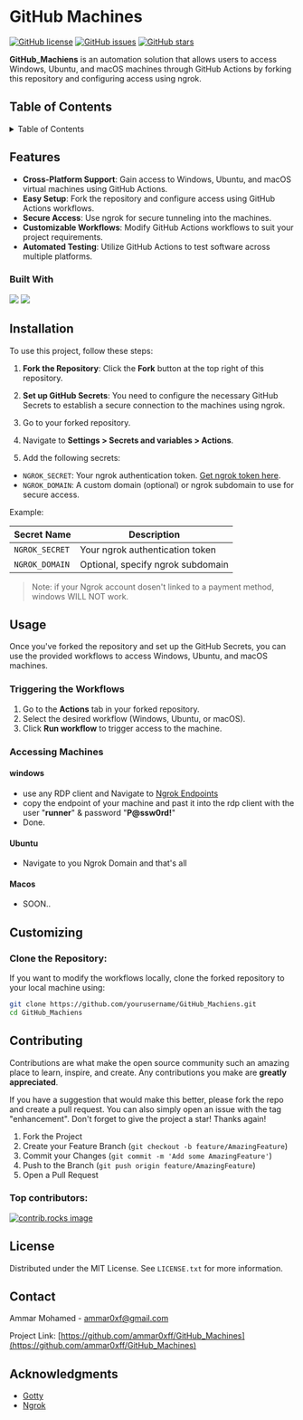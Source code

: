 # GitHub Machines

[![GitHub
license](https://img.shields.io/github/license/yourusername/GitHub_Machiens)](https://github.com/ammar0xff/GitHub_Machiens/blob/main/LICENSE)
[![GitHub
issues](https://img.shields.io/github/issues/yourusername/GitHub_Machiens)](https://github.com/ammar0xff/GitHub_Machiens/issues)
[![GitHub
stars](https://img.shields.io/github/stars/yourusername/GitHub_Machiens)](https://github.com/ammar0xff/GitHub_Machiens/stargazers)

**GitHub_Machiens** is an automation solution that allows users to access Windows, Ubuntu, and macOS machines through
GitHub Actions by forking this repository and configuring access using ngrok.


## Table of Contents

<!-- TABLE OF CONTENTS -->
<details>
  <summary>Table of Contents</summary>
  <ol>
    <li><a href="#features">Features</a>
    <li><a href="#built-With">Built With</a>
    <li><a href="#installation">Installation</a>
    <li><a href="#usage">Usage</a>
      <ul>
        <li><a href="#triggering-the-workflows">Triggering the Workflows</a></li>
        <li><a href="#accessing-machines">Accessing Machines</a>
          <ul>
            <li><a href="#windows">Window</a></li>
            <li><a href="#ubuntu">Ubuntu</a></li>
            <li><a href="#macos">Macos</a></li>
          </ul>
        </li>
      </ul>
    </li>
    <li><a href="#customizing">Customizing</a></li>
    <li><a href="#contributing">Contributing</a></li>
    <li><a href="#license">License</a></li>
    <li><a href="#contact">Contact</a></li>
    <li><a href="#acknowledgments">Acknowledgments</a></li>
  </ol>
</details>



## Features
- **Cross-Platform Support**: Gain access to Windows, Ubuntu, and macOS virtual machines using GitHub Actions.
- **Easy Setup**: Fork the repository and configure access using GitHub Actions workflows.
- **Secure Access**: Use ngrok for secure tunneling into the machines.
- **Customizable Workflows**: Modify GitHub Actions workflows to suit your project requirements.
- **Automated Testing**: Utilize GitHub Actions to test software across multiple platforms.




### Built With

<p>
  <img
    src="https://img.shields.io/badge/github%20actions-%232671E5.svg?style=for-the-badge&logo=githubactions&logoColor=white" />
  <img src="https://img.shields.io/badge/GNU%20Bash-4EAA25?style=for-the-badge&logo=GNU%20Bash&logoColor=white" />


</p>



## Installation

To use this project, follow these steps:

1. **Fork the Repository**:
Click the **Fork** button at the top right of this repository.

2. **Set up GitHub Secrets**:
You need to configure the necessary GitHub Secrets to establish a secure connection to the machines using ngrok.

1. Go to your forked repository.
2. Navigate to **Settings > Secrets and variables > Actions**.
3. Add the following secrets:
- `NGROK_SECRET`: Your ngrok authentication token. [Get ngrok token here](https://ngrok.com).
- `NGROK_DOMAIN`: A custom domain (optional) or ngrok subdomain to use for secure access.

Example:

| Secret Name | Description |
|----------------|-------------------------------------|
| `NGROK_SECRET` | Your ngrok authentication token |
| `NGROK_DOMAIN` | Optional, specify ngrok subdomain |

> Note: if your Ngrok account dosen't linked to a payment method, windows WILL NOT work.

## Usage

Once you've forked the repository and set up the GitHub Secrets, you can use the provided workflows to access Windows,
Ubuntu, and macOS machines.

### Triggering the Workflows

1. Go to the **Actions** tab in your forked repository.
2. Select the desired workflow (Windows, Ubuntu, or macOS).
3. Click **Run workflow** to trigger access to the machine.

### Accessing Machines

#### **windows**
- use any RDP client and Navigate to [Ngrok Endpoints](https://dashboard.ngrok.com/cloud-edge/endpoints)
- copy the endpoint of your machine and past it into the rdp client with the user "**runner**" & password
"**P@ssw0rd!**"
- Done.
#### **Ubuntu**
- Navigate to you Ngrok Domain and that's all
#### **Macos**
- SOON..


## Customizing

### Clone the Repository:
If you want to modify the workflows locally, clone the forked repository to your local machine using:

```bash
git clone https://github.com/yourusername/GitHub_Machiens.git
cd GitHub_Machiens
```






<!-- CONTRIBUTING -->
## Contributing

Contributions are what make the open source community such an amazing place to learn, inspire, and create. Any
contributions you make are **greatly appreciated**.

If you have a suggestion that would make this better, please fork the repo and create a pull request. You can also
simply open an issue with the tag "enhancement".
Don't forget to give the project a star! Thanks again!

1. Fork the Project
2. Create your Feature Branch (`git checkout -b feature/AmazingFeature`)
3. Commit your Changes (`git commit -m 'Add some AmazingFeature'`)
4. Push to the Branch (`git push origin feature/AmazingFeature`)
5. Open a Pull Request


### Top contributors:

<a href="https://github.com/ammar0xff/GitHub_Machines/graphs/contributors">
  <img src="https://contrib.rocks/image?repo=ammar0xff/GitHub_Machines" alt="contrib.rocks image" />
</a>



<!-- LICENSE -->
## License

Distributed under the MIT License. See `LICENSE.txt` for more information.




<!-- CONTACT -->
## Contact

Ammar Mohamed - ammar0xf@gmail.com

Project Link: [https://github.com/ammar0xff/GitHub_Machines](https://github.com/ammar0xff/GitHub_Machines)




<!-- ACKNOWLEDGMENTS -->
## Acknowledgments

* [Gotty](https://github.com/yudai/gotty)
* [Ngrok](https://ngrok.com/)
